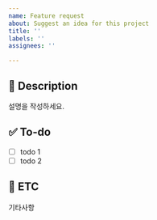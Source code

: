 ```yaml
---
name: Feature request
about: Suggest an idea for this project
title: ''
labels: ''
assignees: ''

---
```


## 📃 Description
설명을 작성하세요.

## ✅ To-do
- [ ] todo 1
- [ ] todo 2

## 📌 ETC
기타사항
